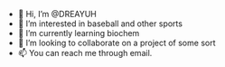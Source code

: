 - 👋 Hi, I’m @DREAYUH
- 👀 I’m interested in baseball and other sports
- 🌱 I’m currently learning biochem 
- 💞️ I’m looking to collaborate on a project of some sort 
- 📫 You can reach me through email.

<!---
DREAYUH/DREAYUH is a ✨ special ✨ repository because its `README.md` (this file) appears on your GitHub profile.
You can click the Preview link to take a look at your changes.
--->
